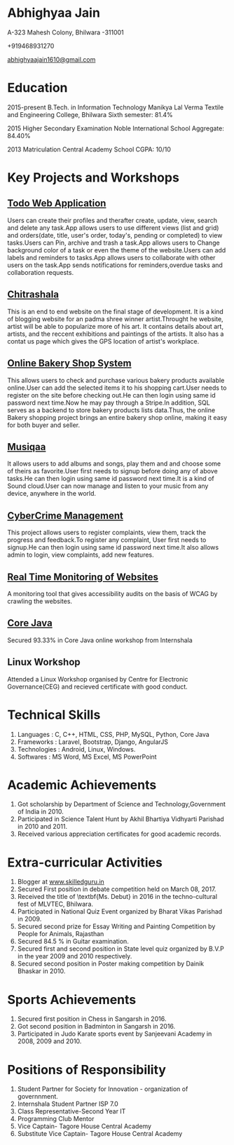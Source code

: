 # Abhighyaa Jain
 
 A-323 Mahesh Colony, Bhilwara -311001
 
 +919468931270 
 
 abhighyaajain1610@gmail.com
 
# Education
 
2015-present          B.Tech. in Information Technology      Manikya Lal Verma Textile and Engineering College, Bhilwara       Sixth semester: 81.4%
 
2015             Higher Secondary Examination           Noble International School                                         Aggregate: 84.40%
 
2013             Matriculation                          Central Academy School                                             CGPA: 10/10
 
# Key Projects and Workshops
## [Todo Web Application](https://github.com/Abhighyaa/todoLaravel)
   Users can create their profiles and therafter create, update, view, search and delete any task.App allows users to use different views (list and grid) and orders(date, title, user's order, today's, pending or completed) to view tasks.Users can Pin, archive and trash a task.App allows users to Change background color of a task or even the theme of the website.Users  can add labels and reminders to tasks.App allows users to collaborate with other users on the task.App sends notifications for reminders,overdue tasks and collaboration requests.

## [Chitrashala](https://github.com/Abhighyaa/chitrashala)
   This is an end to end website on the final stage of development. It is a kind of blogging website for an padma shree winner artist.Throught he website, artist will be able to popularize more of his art. It contains details about art, artists, and the reccent exhibitions and paintings of the artists. It also has a contat us page which gives the GPS location of artist's workplace.
   
## [Online Bakery Shop System](https://abhighyaa.github.io/Online-bakery-store/)
   This allows users to check and purchase various bakery products available online.User can add the selected items it to his shopping cart.User needs to register on the site before checking out.He can then login using same id password next time.Now he may pay through a Stripe.In addition, SQL serves as a backend to store bakery products lists data.Thus, the online Bakery shopping project brings an entire bakery shop online, making it easy for both buyer and seller.
    
## [Musiqaa](https://abhighyaa.github.io/Musiqaa/)
   It allows users to add albums and songs, play them and and choose some of theirs as favorite.User first needs to signup before doing any of above tasks.He can then login using same id password next time.It is a kind of Sound cloud.User can now manage and listen to your music from any device, anywhere in the world.
    
## [CyberCrime Management](https://abhighyaa.github.io/cybercrime-department/)
   This project allows users to register complaints, view them, track the progress and feedback.To register any complaint, User first needs to signup.He can then login using same id password next time.It also allows admin to login, view complaints, add new features.
   
## [Real Time Monitoring of Websites](https://github.com/Abhighyaa/RTM)
   A monitoring tool that gives accessibility audits on the basis of WCAG by crawling the websites. 
    
## [Core Java](https://drive.google.com/open?id=0B4ucEJp4Oijdckp2bWJ0WjVKdzQ)
   Secured 93.33% in Core Java online workshop from Internshala
   
## Linux Workshop
   Attended a Linux Workshop organised by Centre for Electronic Governance(CEG)
   and recieved certificate with good conduct.
    
# Technical Skills
   1. Languages     :   C, C++, HTML, CSS, PHP, MySQL, Python, Core Java
   2. Frameworks    :   Laravel, Bootstrap, Django, AngularJS
   3. Technologies  :   Android, Linux, Windows.
   4. Softwares     :    MS Word, MS Excel, MS PowerPoint
    
# Academic Achievements
   1. Got scholarship by  Department of Science and Technology,Government of India in 2010.
   2. Participated in Science Talent Hunt by Akhil Bhartiya Vidhyarti Parishad in 2010­ and 2011.
   3. Received various appreciation certificates for good academic records.
   
# Extra-curricular Activities
   1. Blogger at www.skilledguru.in
   2. Secured First position in debate competition held on March 08, 2017. 
   3. Received the title of \textbf{Ms. Debut} in 2016 in the techno-cultural fest of MLVTEC, Bhilwara.
   4. Participated in National Quiz Event organized by Bharat Vikas Parishad in 2009.
   5. Secured second prize for Essay Writing and Painting Competition by People for Animals, Rajasthan
   6. Secured 84.5 % in Guitar examination.
   7. Secured first and second position in State level quiz organized by B.V.P in the year 2009 and 2010 respectively.
   8. Secured second position in Poster making competition by Dainik Bhaskar in 2010.
    
# Sports Achievements
   1. Secured first position in Chess in Sangarsh in 2016.
   2. Got second position in Badminton in Sangarsh in 2016.
   3. Participated in Judo Karate sports event by Sanjeevani Academy in 2008, 2009 and 2010.
  
# Positions of Responsibility
   1. Student Partner for Society for Innovation - organization of governnment.
   2. Internshala Student Partner ISP 7.0
   3. Class Representative-Second Year IT
   4. Programming Club Mentor
   5. Vice Captain- Tagore House  Central Academy
   6. Substitute Vice Captain- Tagore House Central Academy
   
